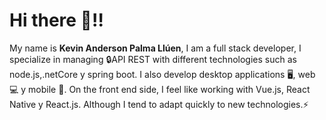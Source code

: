 # Hi there 👋‼️



My name is **Kevin Anderson Palma Llúen**, I am a full stack developer, I specialize in managing 🔒API REST with different technologies such as node.js,.netCore y spring boot. 
I also develop desktop applications 🖥, web 💻 y mobile 📱. 
On the front end side, I feel like working with Vue.js, React Native y React.js.
Although I tend to adapt quickly to new technologies.⚡

 
